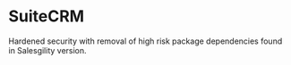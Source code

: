 # SuiteCRM

Hardened security with removal of high risk package dependencies found in Salesgility version.
